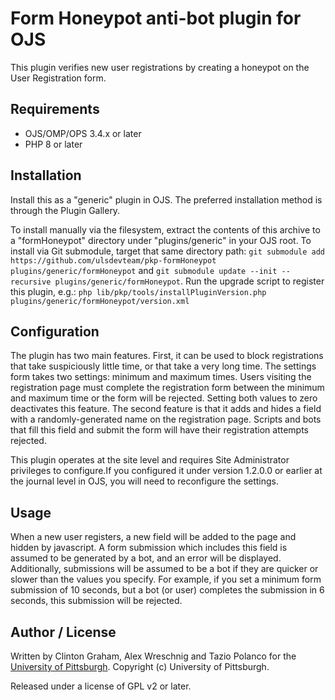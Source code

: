 # Form Honeypot anti-bot plugin for OJS

This plugin verifies new user registrations by creating a honeypot on the User Registration form.

## Requirements

* OJS/OMP/OPS 3.4.x or later
* PHP 8 or later

## Installation

Install this as a "generic" plugin in OJS. The preferred installation method is through the Plugin Gallery.

To install manually via the filesystem, extract the contents of this archive to a "formHoneypot" directory under "plugins/generic" in your OJS root.  To install via Git submodule, target that same directory path: `git submodule add https://github.com/ulsdevteam/pkp-formHoneypot plugins/generic/formHoneypot` and `git submodule update --init --recursive plugins/generic/formHoneypot`.  Run the upgrade script to register this plugin, e.g.: `php lib/pkp/tools/installPluginVersion.php plugins/generic/formHoneypot/version.xml`

## Configuration

The plugin has two main features. First, it can be used to block registrations that take suspiciously little time, or that take a very long time. The settings form takes two settings: minimum and maximum times. Users visiting the registration page must complete the registration form between the minimum and maximum time or the form will be rejected. Setting both values to zero deactivates this feature. The second feature is that it adds and hides a field with a randomly-generated name on the registration page. Scripts and bots that fill this field and submit the form will have their registration attempts rejected. 

This plugin operates at the site level and requires Site Administrator privileges to configure.If you configured it under version 1.2.0.0 or earlier at the journal level in OJS, you will need to reconfigure the settings.

## Usage

When a new user registers, a new field will be added to the page and hidden by javascript.  A form submission which includes this field is assumed to be generated by a bot, and an error will be displayed.  Additionally, submissions will be assumed to be a bot if they are quicker or slower than the values you specify.  For example, if you set a minimum form submission of 10 seconds, but a bot (or user) completes the submission in 6 seconds, this submission will be rejected.

## Author / License

Written by Clinton Graham, Alex Wreschnig and Tazio Polanco for the [University of Pittsburgh](http://www.pitt.edu).  Copyright (c) University of Pittsburgh.

Released under a license of GPL v2 or later.
